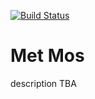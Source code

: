 [![Build Status](https://travis-ci.com/MusicalPatterns/pattern-metMos.svg?branch=master)](https://travis-ci.com/MusicalPatterns/pattern-metMos)

# Met Mos

description TBA
